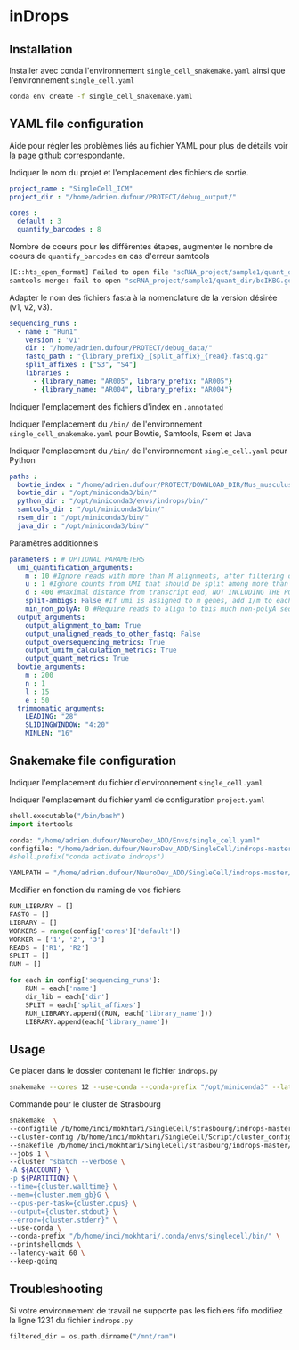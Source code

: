# inDrops

## Installation

Installer avec conda l'environnement `single_cell_snakemake.yaml` ainsi que l'environnement `single_cell.yaml`

```bash
conda env create -f single_cell_snakemake.yaml
```

## YAML file configuration

Aide pour régler les problèmes liés au fichier YAML pour plus de détails voir [la page github correspondante](https://github.com/indrops/indrops).

Indiquer le nom du projet et l'emplacement des fichiers de sortie.

```yaml
project_name : "SingleCell_ICM"
project_dir : "/home/adrien.dufour/PROTECT/debug_output/"
```

```yaml
cores :
  default : 3
  quantify_barcodes : 8
```

Nombre de coeurs pour les différentes étapes, augmenter le nombre de coeurs de `quantify_barcodes` en cas d'erreur samtools

```bash
[E::hts_open_format] Failed to open file "scRNA_project/sample1/quant_dir/bcIKBG.genomic.sorted.bam" : Too many open files
samtools merge: fail to open "scRNA_project/sample1/quant_dir/bcIKBG.genomic.sorted.bam": Too many open files
```

Adapter le nom des fichiers fasta à la nomenclature de la version désirée (v1, v2, v3).

```yaml
sequencing_runs :
  - name : "Run1"
    version : 'v1'
    dir : "/home/adrien.dufour/PROTECT/debug_data/"
    fastq_path : "{library_prefix}_{split_affix}_{read}.fastq.gz"
    split_affixes : ["S3", "S4"]
    libraries :
      - {library_name: "AR005", library_prefix: "AR005"}
      - {library_name: "AR004", library_prefix: "AR004"}
```

Indiquer l'emplacement des fichiers d'index en `.annotated`

Indiquer l'emplacement du `/bin/` de l'environnement `single_cell_snakemake.yaml` pour Bowtie, Samtools, Rsem et Java

Indiquer l'emplacement du `/bin/` de l'environnement `single_cell.yaml` pour Python

```yaml
paths :
  bowtie_index : "/home/adrien.dufour/PROTECT/DOWNLOAD_DIR/Mus_musculus.GRCm38.85.annotated"
  bowtie_dir : "/opt/miniconda3/bin/"
  python_dir : "/opt/miniconda3/envs/indrops/bin/"
  samtools_dir : "/opt/miniconda3/bin/"
  rsem_dir : "/opt/miniconda3/bin/"
  java_dir : "/opt/miniconda3/bin/"
```

Paramètres additionnels

```yaml
parameters : # OPTIONAL PARAMETERS
  umi_quantification_arguments:
    m : 10 #Ignore reads with more than M alignments, after filtering on distance from transcript end.
    u : 1 #Ignore counts from UMI that should be split among more than U genes.
    d : 400 #Maximal distance from transcript end, NOT INCLUDING THE POLYA TAIL
    split-ambigs: False #If umi is assigned to m genes, add 1/m to each gene's count (instead of 1)
    min_non_polyA: 0 #Require reads to align to this much non-polyA sequence. (Set to 0 to disable filtering on this parameter.)
  output_arguments:
    output_alignment_to_bam: True
    output_unaligned_reads_to_other_fastq: False
    output_oversequencing_metrics: True
    output_umifm_calculation_metrics: True
    output_quant_metrics: True
  bowtie_arguments:
    m : 200
    n : 1
    l : 15
    e : 50
  trimmomatic_arguments:
    LEADING: "28"
    SLIDINGWINDOW: "4:20"
    MINLEN: "16"
```

## Snakemake file configuration

Indiquer l'emplacement du fichier d'environnement `single_cell.yaml`

Indiquer l'emplacement du fichier yaml de configuration `project.yaml`

```python
shell.executable("/bin/bash")
import itertools

conda: "/home/adrien.dufour/NeuroDev_ADD/Envs/single_cell.yaml"
configfile: "/home/adrien.dufour/NeuroDev_ADD/SingleCell/indrops-master/project.yaml"
#shell.prefix("conda activate indrops")

YAMLPATH = "/home/adrien.dufour/NeuroDev_ADD/SingleCell/indrops-master/project.yaml"
```

Modifier en fonction du naming de vos fichiers

```python
RUN_LIBRARY = []
FASTQ = []
LIBRARY = []
WORKERS = range(config['cores']['default'])
WORKER = ['1', '2', '3']
READS = ['R1', 'R2']
SPLIT = []
RUN = []

for each in config['sequencing_runs']:
    RUN = each['name']
    dir_lib = each['dir']
    SPLIT = each['split_affixes']
    RUN_LIBRARY.append((RUN, each['library_name']))
    LIBRARY.append(each['library_name'])
```

## Usage

Ce placer dans le dossier contenant le fichier `indrops.py`

```bash
snakemake --cores 12 --use-conda --conda-prefix "/opt/miniconda3" --latency-wait 25
```

Commande pour le cluster de Strasbourg

```bash
snakemake  \
--configfile /b/home/inci/mokhtari/SingleCell/strasbourg/indrops-master/project-Copy7.yaml \
--cluster-config /b/home/inci/mokhtari/SingleCell/Script/cluster_config_sc.yaml \
--snakefile /b/home/inci/mokhtari/SingleCell/strasbourg/indrops-master/Snakefile_7 \
--jobs 1 \
--cluster "sbatch --verbose \
-A ${ACCOUNT} \
-p ${PARTITION} \
--time={cluster.walltime} \
--mem={cluster.mem_gb}G \
--cpus-per-task={cluster.cpus} \
--output={cluster.stdout} \
--error={cluster.stderr}" \
--use-conda \
--conda-prefix "/b/home/inci/mokhtari/.conda/envs/singlecell/bin/" \
--printshellcmds \
--latency-wait 60 \
--keep-going
```

## Troubleshooting

Si votre environnement de travail ne supporte pas les fichiers fifo modifiez la ligne 1231 du fichier `indrops.py`

```python
filtered_dir = os.path.dirname("/mnt/ram")
```
